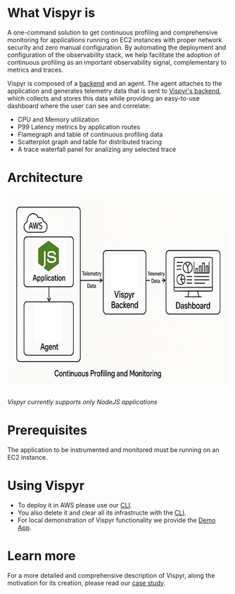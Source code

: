 # What Vispyr is

A one-command solution to get continuous profiling and comprehensive monitoring for applications running on EC2 instances with proper network security and zero manual configuration. By automating the deployment and configuration of the observability stack, we help facilitate the adoption of continuous profiling as an important observability signal, complementary to metrics and traces.

Vispyr is composed of a [backend](https://github.com/Vispyr/vispyr-backend "Go to Vispyr backend") and an agent. The agent attaches to the application and generates telemetry data that is sent to [Vispyr's backend](https://github.com/Vispyr/vispyr-backend "Go to Vispyr backend"), which collects and stores this data while providing an easy-to-use dashboard where the user can see and correlate:
* CPU and Memory utilization
* P99 Latency metrics by application routes
* Flamegraph and table of continuous profiling data
* Scatterplot graph and table for distributed tracing
* A trace waterfall panel for analizing any selected trace

# Architecture
<div align="center">
  <img width="650" height="449" alt="Image" src="https://raw.githubusercontent.com/vispyr/.github/main/profile/assets/diagram.png" />
</div>


*Vispyr currently supports only NodeJS applications*

# Prerequisites

The application to be instrumented and monitored must be running on an EC2 instance. 

# Using Vispyr

* To deploy it in AWS please use our [CLI](https://github.com/Vispyr/vispyr-cli "Go to CLI page").
* You also delete it and clear all its infrastructe with the [CLI](https://github.com/Vispyr/vispyr-cli "Go to CLI page").
* For local demonstration of Vispyr functionality we provide the [Demo App]().

# Learn more

For a more detailed and comprehensive description of Vispyr, along the motivation for its creation, please read our [case study](https://vispyr.com "Go to Case Study").

